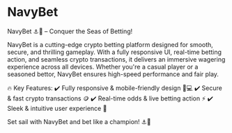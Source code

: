 # NavyBet

NavyBet ⚓🎲 – Conquer the Seas of Betting!

NavyBet is a cutting-edge crypto betting platform designed for smooth, secure, and thrilling gameplay. With a fully responsive UI, real-time betting action, and seamless crypto transactions, it delivers an immersive wagering experience across all devices. Whether you're a casual player or a seasoned bettor, NavyBet ensures high-speed performance and fair play.

🔥 Key Features:
✔️ Fully responsive & mobile-friendly design 📱💻
✔️ Secure & fast crypto transactions 🪙
✔️ Real-time odds & live betting action ⚡
✔️ Sleek & intuitive user experience 🎰

Set sail with NavyBet and bet like a champion! ⚓🚀